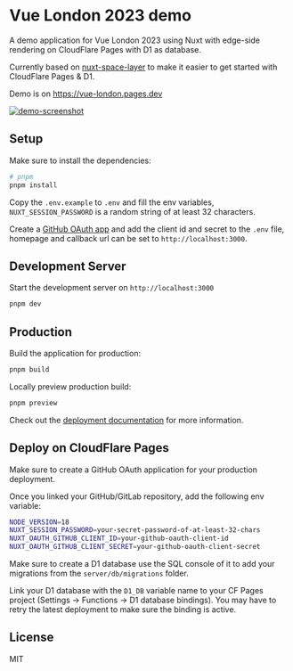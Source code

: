 # Vue London 2023 demo

A demo application for Vue London 2023 using Nuxt with edge-side rendering on CloudFlare Pages with D1 as database.

Currently based on [nuxt-space-layer](https://www.npmjs.com/package/nuxt-space-layer) to make it easier to get started with CloudFlare Pages & D1.

Demo is on https://vue-london.pages.dev

[![demo-screenshot](https://github.com/Atinux/vue-london-edge/assets/904724/b6eb9925-21b1-4ad4-8c86-2bcefc9f1973)](https://vue-london.pages.dev)

## Setup

Make sure to install the dependencies:

```bash
# pnpm
pnpm install
```

Copy the `.env.example` to `.env` and fill the env variables, `NUXT_SESSION_PASSWORD` is a random string of at least 32 characters.

Create a [GitHub OAuth app](https://github.com/settings/applications/new) and add the client id and secret to the `.env` file, homepage and callback url can be set to `http://localhost:3000`.

## Development Server

Start the development server on `http://localhost:3000`

```bash
pnpm dev
```

## Production

Build the application for production:

```bash
pnpm build
```

Locally preview production build:

```bash
pnpm preview
```

Check out the [deployment documentation](https://nuxt.com/docs/getting-started/deployment) for more information.

## Deploy on CloudFlare Pages

Make sure to create a GitHub OAuth application for your production deployment.

Once you linked your GitHub/GitLab repository, add the following env variable:

```bash
NODE_VERSION=18
NUXT_SESSION_PASSWORD=your-secret-password-of-at-least-32-chars
NUXT_OAUTH_GITHUB_CLIENT_ID=your-github-oauth-client-id
NUXT_OAUTH_GITHUB_CLIENT_SECRET=your-github-oauth-client-secret
```

Make sure to create a D1 database use the SQL console of it to add your migrations from the `server/db/migrations` folder.

Link your D1 database with the `D1_DB` variable name to your CF Pages project (Settings -> Functions -> D1 database bindings). You may have to retry the latest deployment to make sure the binding is active.

## License

MIT
